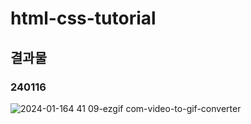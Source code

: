 # html-css-tutorial

## 결과물 

### 240116 

![2024-01-164 41 09-ezgif com-video-to-gif-converter](https://github.com/youhyeoneee/awesome-html-css/assets/37354574/a62302dd-62ac-4b75-bb28-db2a90743d7b)
